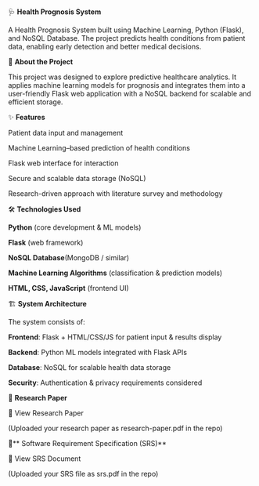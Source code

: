 🩺 **Health Prognosis System**

A Health Prognosis System built using Machine Learning, Python (Flask), and NoSQL Database. The project predicts health conditions from patient data, enabling early detection and better medical decisions.

📌 **About the Project**

This project was designed to explore predictive healthcare analytics. It applies machine learning models for prognosis and integrates them into a user-friendly Flask web application with a NoSQL backend for scalable and efficient storage.

✨ **Features**

Patient data input and management

Machine Learning–based prediction of health conditions

Flask web interface for interaction

Secure and scalable data storage (NoSQL)

Research-driven approach with literature survey and methodology

🛠 **Technologies Used**

**Python** (core development & ML models)

**Flask** (web framework)

**NoSQL Database**(MongoDB / similar)

**Machine Learning Algorithms** (classification & prediction models)

**HTML, CSS, JavaScript** (frontend UI)

🏗 **System Architecture**

The system consists of:

**Frontend**: Flask + HTML/CSS/JS for patient input & results display

**Backend**: Python ML models integrated with Flask APIs

**Database**: NoSQL for scalable health data storage

**Security**: Authentication & privacy requirements considered

📑 **Research Paper**

📄 View Research Paper

(Uploaded  your research paper as research-paper.pdf in the repo)

📑** Software Requirement Specification (SRS)**

📄 View SRS Document

(Uploaded your SRS file as srs.pdf in the repo)
